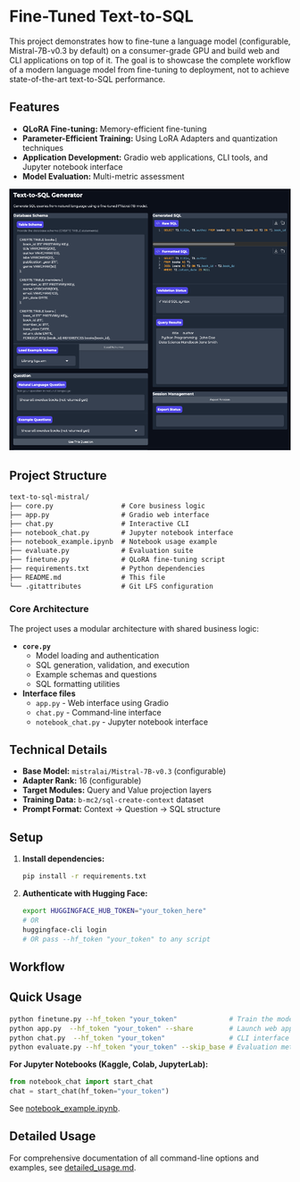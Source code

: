 # Fine-Tuned Text-to-SQL

This project demonstrates how to fine-tune a language model (configurable, Mistral-7B-v0.3 by default) on a consumer-grade GPU and build web and CLI applications on top of it. The goal is to showcase the complete workflow of a modern language model from fine-tuning to deployment, not to achieve state-of-the-art text-to-SQL performance.

## Features

* **QLoRA Fine-tuning:** Memory-efficient fine-tuning
* **Parameter-Efficient Training:** Using LoRA Adapters and quantization techniques
* **Application Development:** Gradio web applications, CLI tools, and Jupyter notebook interface
* **Model Evaluation:** Multi-metric assessment

![Text-to-SQL Web App](text-to-sql%20web%20app.png)

## Project Structure

```text
text-to-sql-mistral/
├── core.py                 # Core business logic 
├── app.py                  # Gradio web interface
├── chat.py                 # Interactive CLI 
├── notebook_chat.py        # Jupyter notebook interface
├── notebook_example.ipynb  # Notebook usage example
├── evaluate.py             # Evaluation suite
├── finetune.py             # QLoRA fine-tuning script
├── requirements.txt        # Python dependencies
├── README.md               # This file
└── .gitattributes          # Git LFS configuration
```

### Core Architecture

The project uses a modular architecture with shared business logic:

* **`core.py`**
  * Model loading and authentication
  * SQL generation, validation, and execution
  * Example schemas and questions
  * SQL formatting utilities
* **Interface files**
  * `app.py` - Web interface using Gradio
  * `chat.py` - Command-line interface
  * `notebook_chat.py` - Jupyter notebook interface

## Technical Details

* **Base Model:** `mistralai/Mistral-7B-v0.3` (configurable)
* **Adapter Rank:** 16 (configurable)
* **Target Modules:** Query and Value projection layers
* **Training Data:** `b-mc2/sql-create-context` dataset
* **Prompt Format:** Context → Question → SQL structure

## Setup

1. **Install dependencies:**

   ```bash
   pip install -r requirements.txt
   ```

2. **Authenticate with Hugging Face:**

   ```bash
   export HUGGINGFACE_HUB_TOKEN="your_token_here"
   # OR
   huggingface-cli login
   # OR pass --hf_token "your_token" to any script
   ```

## Workflow

## Quick Usage

```bash
python finetune.py --hf_token "your_token"             # Train the model (~3 hours on Nvidia Tesla P100 GPU)
python app.py  --hf_token "your_token" --share         # Launch web app
python chat.py  --hf_token "your_token"                # CLI interface  
python evaluate.py --hf_token "your_token" --skip_base # Evaluation metrics
```

**For Jupyter Notebooks (Kaggle, Colab, JupyterLab):**

```python
from notebook_chat import start_chat
chat = start_chat(hf_token="your_token")
```

See [notebook_example.ipynb](notebook_example.ipynb).

## Detailed Usage

For comprehensive documentation of all command-line options and examples, see [detailed_usage.md](detailed_usage.md).
